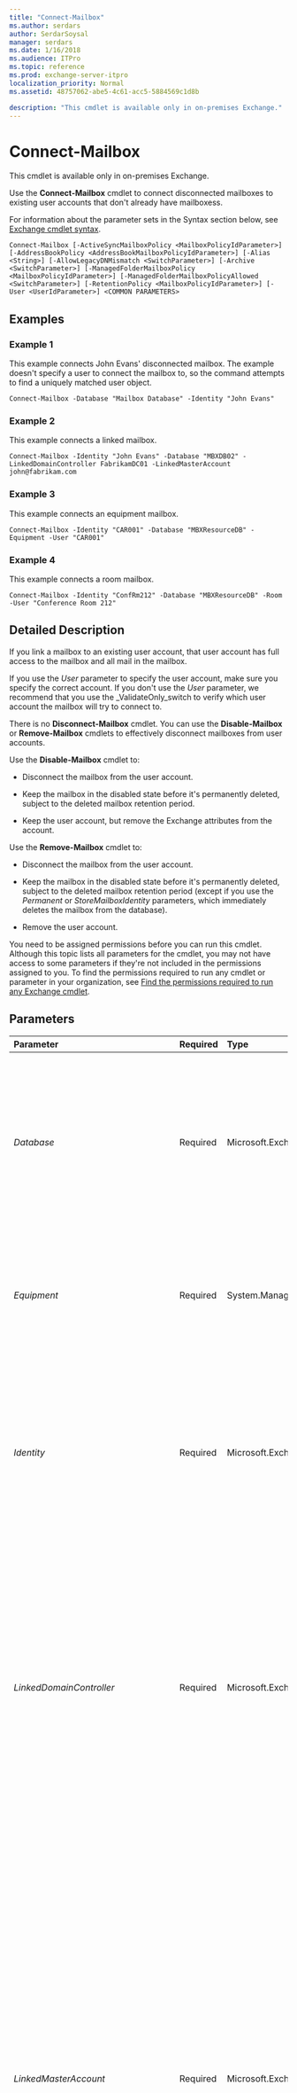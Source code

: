 ```yaml
---
title: "Connect-Mailbox"
ms.author: serdars
author: SerdarSoysal
manager: serdars
ms.date: 1/16/2018
ms.audience: ITPro
ms.topic: reference
ms.prod: exchange-server-itpro
localization_priority: Normal
ms.assetid: 48757062-abe5-4c61-acc5-5884569c1d8b

description: "This cmdlet is available only in on-premises Exchange."
---
```


# Connect-Mailbox

This cmdlet is available only in on-premises Exchange. 
  
Use the **Connect-Mailbox** cmdlet to connect disconnected mailboxes to existing user accounts that don't already have mailboxess.
  
For information about the parameter sets in the Syntax section below, see [Exchange cmdlet syntax](https://technet.microsoft.com/library/bb123552.aspx). 
  
```
Connect-Mailbox [-ActiveSyncMailboxPolicy <MailboxPolicyIdParameter>] [-AddressBookPolicy <AddressBookMailboxPolicyIdParameter>] [-Alias <String>] [-AllowLegacyDNMismatch <SwitchParameter>] [-Archive <SwitchParameter>] [-ManagedFolderMailboxPolicy <MailboxPolicyIdParameter>] [-ManagedFolderMailboxPolicyAllowed <SwitchParameter>] [-RetentionPolicy <MailboxPolicyIdParameter>] [-User <UserIdParameter>] <COMMON PARAMETERS>

```

## Examples
<a name="Examples"> </a>

### Example 1

This example connects John Evans' disconnected mailbox. The example doesn't specify a user to connect the mailbox to, so the command attempts to find a uniquely matched user object.
  
```
Connect-Mailbox -Database "Mailbox Database" -Identity "John Evans"
```

### Example 2

This example connects a linked mailbox.
  
```
Connect-Mailbox -Identity "John Evans" -Database "MBXDB02" -LinkedDomainController FabrikamDC01 -LinkedMasterAccount john@fabrikam.com
```

### Example 3

This example connects an equipment mailbox.
  
```
Connect-Mailbox -Identity "CAR001" -Database "MBXResourceDB" -Equipment -User "CAR001"
```

### Example 4

This example connects a room mailbox.
  
```
Connect-Mailbox -Identity "ConfRm212" -Database "MBXResourceDB" -Room -User "Conference Room 212"
```

## Detailed Description
<a name="DetailedDescription"> </a>

If you link a mailbox to an existing user account, that user account has full access to the mailbox and all mail in the mailbox. 
  
If you use the _User_ parameter to specify the user account, make sure you specify the correct account. If you don't use the _User_ parameter, we recommend that you use the _ValidateOnly_switch to verify which user account the mailbox will try to connect to.
  
There is no **Disconnect-Mailbox** cmdlet. You can use the **Disable-Mailbox** or **Remove-Mailbox** cmdlets to effectively disconnect mailboxes from user accounts.
  
Use the **Disable-Mailbox** cmdlet to:
  
- Disconnect the mailbox from the user account.
    
- Keep the mailbox in the disabled state before it's permanently deleted, subject to the deleted mailbox retention period.
    
- Keep the user account, but remove the Exchange attributes from the account.
    
Use the **Remove-Mailbox** cmdlet to:
  
- Disconnect the mailbox from the user account.
    
- Keep the mailbox in the disabled state before it's permanently deleted, subject to the deleted mailbox retention period (except if you use the _Permanent_ or _StoreMailboxIdentity_ parameters, which immediately deletes the mailbox from the database).
    
- Remove the user account.
    
You need to be assigned permissions before you can run this cmdlet. Although this topic lists all parameters for the cmdlet, you may not have access to some parameters if they're not included in the permissions assigned to you. To find the permissions required to run any cmdlet or parameter in your organization, see [Find the permissions required to run any Exchange cmdlet](https://technet.microsoft.com/library/mt432940.aspx).
  
## Parameters
<a name="DetailedDescription"> </a>

|**Parameter**|**Required**|**Type**|**Description**|
|:-----|:-----|:-----|:-----|
| _Database_ <br/> |Required  <br/> |Microsoft.Exchange.Configuration.Tasks.DatabaseIdParameter  <br/> | The _Database_ parameter specifies the Exchange database that contains the mailbox that you want to connect. You can use any value that uniquely identifies the database. For example: <br/>  Name <br/>  Distinguished name (DN) <br/>  GUID <br/>  You use this parameter with the _Identity_ parameter to specify the mailbox that you want to connect. <br/> |
| _Equipment_ <br/> |Required  <br/> |System.Management.Automation.SwitchParameter  <br/> |The _Equipment_ switch specifies that you are connecting an equipment mailbox, if this mailbox is a resource mailbox. You don't need to specify a value with this switch. This switch is required only if you're connecting a resource mailbox <br/> |
| _Identity_ <br/> |Required  <br/> |Microsoft.Exchange.Configuration.Tasks.StoreMailboxIdParameter  <br/> | The _Identity_ parameter specifies the mailbox that you want to connect to a user account. This parameter doesn't specify an Active Directory object. You can use the following values to identify the mailbox: <br/>  Display name <br/>  GUID <br/>  `LegacyExchangeDN` <br/>  You use this parameter with the _Database_ parameter to specify the mailbox that you want to connect. <br/> |
| _LinkedDomainController_ <br/> |Required  <br/> |Microsoft.Exchange.Data.Fqdn  <br/> |The _LinkedDomainController_ parameter specifies the domain controller in the forest where the user account resides, if the mailbox is a linked mailbox. The domain controller in the forest where the user account resides is used to get security information for the account specified by the _LinkedMasterAccount_ parameter. Use the fully qualified domain name (FQDN) of the domain controller that you want to use as the value for this parameter. <br/> This parameter is required only if you're connecting a linked mailbox.  <br/> |
| _LinkedMasterAccount_ <br/> |Required  <br/> |Microsoft.Exchange.Configuration.Tasks.UserIdParameter  <br/> | The _LinkedMasterAccount_ parameter specifies the master account in the forest where the user account resides, if this mailbox is a linked mailbox. The master account is the account that the mailbox is linked to. The master account grants access to the mailbox. This parameter is required only if you're creating a linked mailbox. You can use any value that uniquely identifies the master account. For example: <br/>  The _LinkedMasterAccount_ parameter specifies the master account in the forest where the user account resides, if this mailbox is a linked mailbox. The master account is the account to which the mailbox links. The master account grants access to the mailbox. You can use any value that uniquely identifies the master account. For example: <br/>  For example: <br/>  Name <br/>  Display name <br/>  Distinguished name (DN) <br/>  Canonical DN <br/>  GUID <br/>  This parameter is required only if you're connecting a linked mailbox. <br/> |
| _Room_ <br/> |Required  <br/> |System.Management.Automation.SwitchParameter  <br/> |The _Room_ switch specifies that you are connecting a room mailbox, if this mailbox is a resource mailbox. You don't need to specify a value with this switch. This switch is required only if you're connecting a resource mailbox. <br/> |
| _Shared_ <br/> |Required  <br/> |System.Management.Automation.SwitchParameter  <br/> |The _Shared_ switch specifies that you are connecting a shared mailbox. You don't need to specify a value with this switch. This switch is required only if you're connecting a shared mailbox. <br/> A shared mailbox is a mailbox where multiple users can log on to access the mailbox contents. This mailbox isn't associated with any of the users that can log on. It's associated with a disabled user account.  <br/> |
| _ValidateOnly_ <br/> |Required  <br/> |System.Management.Automation.SwitchParameter  <br/> |The _ValidateOnly_ switch tells the cmdlet to evaluate the conditions and requirements necessary to perform the operation and then reports whether the operation will succeed or fail. No changes are made when the _ValidateOnly_ switch is used. <br/> |
| _ActiveSyncMailboxPolicy_ <br/> |Optional  <br/> |Microsoft.Exchange.Configuration.Tasks.MailboxPolicyIdParameter  <br/> | The _ActiveSyncMailboxPolicy_ parameter specifies the mobile device mailbox policy that's applied to the mailbox. You can use any value that uniquely identifies the policy. For example:. <br/>  Name <br/>  Distinguished name (DN) <br/>  GUID <br/>  If you don't use this parameter, the default mobile device mailbox policy is used. <br/> |
| _AddressBookPolicy_ <br/> |Optional  <br/> |Microsoft.Exchange.Configuration.Tasks.AddressBookMailboxPolicyIdParameter  <br/> | The _AddressBookPolicy_ parameter specifies the address book policy that's applied to the mailbox. You can use any value that uniquely identifies the address book policy. For example: <br/>  Name <br/>  Distinguished name (DN) <br/>  GUID <br/>  For more information about address book policies, see[Understanding Address Book Policies](https://technet.microsoft.com/library/d0a916a1-e3ed-49ae-b116-a559be0dcce6.aspx).  <br/> |
| _Alias_ <br/> |Optional  <br/> |System.String  <br/> | The _Alias_ parameter specifies the Exchange alias (also known as themail nickname) for the recipient. This value identifies the recipient as a mail-enabled object, and shouldn't be confused with multiple email addresses for the same recipient (also known as proxy addresses). A recipient can have only one _Alias_ value. <br/>  The value of _Alias_ can contain letters, numbers and the characters !, #, $, %, &amp;, ', *, +, -, /, =, ?, ^, _, `, {, |, } and ~. Periods (.) are allowed, but each period must be surrounded by other valid characters (for example, `help.desk`). Unicode characters from U+00A1 to U+00FF are also allowed. The maximum length of the _Alias_ value is 64 characters. <br/>  When you create a recipient without specifying an email address, the _Alias_ value you specify is used to generate the primary email address ( _\<alias\>_@ _\<domain\>_). Supported Unicode characters are mapped to best-fit US-ASCII text characters. For example, U+00F6 (ö) is changed to oe in the primary email address.  <br/>  If you don't use the _Alias_ parameter when you create a recipient, the value of a different required parameter is used for the **Alias** property value: <br/> **Recipients with user accounts (for example, user mailboxes, and mail users)**: The left side of the _MicrosoftOnlineServicesID_ or _UserPrincipalName_ parameter is used. For example, `helpdesk@contoso.com` results in the **Alias** property value `helpdesk`.  <br/> **Recipeints without user accounts (for example, room mailboxes, mail contacts, and distribution groups)**: The value of the _Name_ parameter is used. Spaces are removed and unsupported characters are converted to question marks (?). <br/>  If you modify the _Alias_ value of an existing recipient, the primary email address is automatically updated only in on-premises environments where the recipient is subject to email address policies (the **EmailAddressPolicyEnabled** property is `True` for the recipient). <br/> > [!NOTE]>  The _Alias_ parameter never generates or updates the primary email address of a mail contact or a mail user.          |
| _AllowLegacyDNMismatch_ <br/> |Optional  <br/> |System.Management.Automation.SwitchParameter  <br/> |This parameter is reserved for internal Microsoft use.  <br/> |
| _Archive_ <br/> |Optional  <br/> |System.Management.Automation.SwitchParameter  <br/> |The _Archive_ switch specifies whether to connect the associated archive mailbox. You don't need to specify a value with this switch. <br/> |
| _Confirm_ <br/> |Optional  <br/> |System.Management.Automation.SwitchParameter  <br/> | The _Confirm_ switch specifies whether to show or hide the confirmation prompt. How this switch affects the cmdlet depends on if the cmdlet requires confirmation before proceeding. <br/>  Destructive cmdlets (for example, **Remove-\*** cmdlets) have a built-in pause that forces you to acknowledge the command before proceeding. For these cmdlets, you can skip the confirmation prompt by using this exact syntax: `-Confirm:$false`.  <br/>  Most other cmdlets (for example, **New-\*** and **Set-\*** cmdlets) don't have a built-in pause. For these cmdlets, specifying the _Confirm_ switch without a value introduces a pause that forces you acknowledge the command before proceeding. <br/> |
| _DomainController_ <br/> |Optional  <br/> |Microsoft.Exchange.Data.Fqdn  <br/> |The _DomainController_ parameter specifies the domain controller that's used by this cmdlet to read data from or write data to Active Directory. You identify the domain controller by its fully qualified domain name (FQDN). For example, `dc01.contoso.com`.  <br/> |
| _Force_ <br/> |Optional  <br/> |System.Management.Automation.SwitchParameter  <br/> |The _Force_ switch specifies whether to suppress warning or confirmation messages. You can use this switch to run tasks programmatically where prompting for administrative input is inappropriate. You don't need to specify a value with this switch. <br/> |
| _LinkedCredential_ <br/> |Optional  <br/> |System.Management.Automation.PSCredential  <br/> |The _LinkedCredential_ parameter specifies the credentials used to access the domain controller that's specified by the _LinkedDomainController_ parameter. This parameter is optional, even if you're connecting a linked mailbox. <br/> This parameter requires you to create a credentials object by using the **Get-Credential** cmdlet. For more information, see[Get-Credential](https://go.microsoft.com/fwlink/p/?linkId=142122).  <br/> |
| _ManagedFolderMailboxPolicy_ <br/> |Optional  <br/> |Microsoft.Exchange.Configuration.Tasks.MailboxPolicyIdParameter  <br/> |This parameter is reserved for internal Microsoft use.  <br/> |
| _ManagedFolderMailboxPolicyAllowed_ <br/> |Optional  <br/> |System.Management.Automation.SwitchParameter  <br/> |This parameter is reserved for internal Microsoft use.  <br/> |
| _RetentionPolicy_ <br/> |Optional  <br/> |Microsoft.Exchange.Configuration.Tasks.MailboxPolicyIdParameter  <br/> | The _RetentionPolicy_ parameter specifies the retention policy that's applied to the mailbox. You can use any value that uniquely identifies the policy. For example: <br/>  Name <br/>  Distinguished name (DN) <br/>  GUID <br/>  Retention policies consist of tags that are applied to mailbox folders and mail items to determine the period of time that the items should be retained. <br/> |
| _User_ <br/> |Optional  <br/> |Microsoft.Exchange.Configuration.Tasks.UserIdParameter  <br/> | The _User_ parameter specifies the user object in Active Directory that you want to connect the mailbox to. You can use any value that uniquely identifies the user. For example: <br/>  For example: <br/>  Name <br/>  Display name <br/>  Distinguished name (DN) <br/>  Canonical DN <br/>  GUID <br/>  If you don't use this parameter, the command uses the **LegacyExchangeDN** and **DisplayName** property values of the mailbox to find a user account that has those same values. If it can't find a unique match, it doesn't connect the mailbox. <br/> |
| _WhatIf_ <br/> |Optional  <br/> |System.Management.Automation.SwitchParameter  <br/> |The _WhatIf_ switch simulates the actions of the command. You can use this switch to view the changes that would occur without actually applying those changes. You don't need to specify a value with this switch. <br/> |
   
## Input Types
<a name="InputTypes"> </a>

To see the input types that this cmdlet accepts, see [Cmdlet Input and Output Types](http://go.microsoft.com/fwlink/p/?linkId=616387). If the Input Type field for a cmdlet is blank, the cmdlet doesn't accept input data. 
  
## Return Types
<a name="ReturnTypes"> </a>

To see the return types, which are also known as output types, that this cmdlet accepts, see [Cmdlet Input and Output Types](http://go.microsoft.com/fwlink/p/?linkId=616387). If the Output Type field is blank, the cmdlet doesn't return data. 
  

